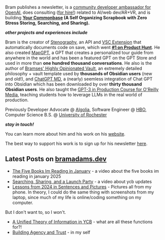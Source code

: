Bram publishes a newsletter, is a [community developer ambassador for OpenAI](https://platform.openai.com/ambassadors), does consulting ([for hire!](https://www.bramadams.dev/consulting/)) related to AI/web dev/AR+VR, and is building **[Your Commonbase](https://bramses.notion.site/Your-Commonbase-BETA-10b034182ddd8038b9ffe11cc2833713) (A Self Organizing Scrapbook with Zero Stress Storing, Searching, and Sharing).**

**_other projects and experiences include_**

Bram is the creator of [Stenography](https://stenography.dev), an API and [VSC Extension](https://marketplace.visualstudio.com/items?itemName=Stenography.stenography) that automatically documents code on save, which went **[#1 on Product Hunt](https://www.producthunt.com/products/stenography#stenography)**. He also created [MapGPT](https://chat.openai.com/g/g-Pw20OIj6o-mapgpt), a GPT that creates a personalized tour guide from anywhere in the world and has been a featured GPT on the GPT Store and used in more than **one hundred thousand conversations**. He also is the author of [Bramses' Highly Opinionated Vault](https://github.com/bramses/bramses-highly-opinionated-vault-2023), an extremely detailed philosophy + vault template used by **thousands of Obsidian users** (new and old!), and [ChatGPT MD](https://github.com/bramses/chatgpt-md), a (nearly) seemless integration of Chat GPT into Obsidian which has been downloaded by over **thirty thousand Obsidian users**. He also taught the [GPT-3 in Production Course for O'Reilly Media](https://www.oreilly.com/live-events/gpt-3-in-production/0636920065944/0636920071443/), teaching students how to leverage LLMs in the real world of production.

Previously Developer Advocate @ [Algolia](https://www.algolia.com/), Software Engineer @ [HBO](https://www.hbo.com/), Computer Science B.S. @ [University of Rochester](https://rochester.edu/)

**_stay in touch!_**

You can learn more about him and his work on his [website](https://www.bramadams.dev/about/). 

The best way to support his work is to sign up for his newsletter [here](https://www.bramadams.dev/#/portal/).


## Latest Posts on [bramadams.dev](https://www.bramadams.dev/)

<!--START_SECTION:feed-->
* [The Five Books Im Reading in January](https:&#x2F;&#x2F;www.bramadams.dev&#x2F;the-five-books-im-reading-in-january&#x2F;) - a video about the five books im reading in january 2025
* [Searching, Sharing, and a Launch Party](https:&#x2F;&#x2F;www.bramadams.dev&#x2F;searching-sharing-and-a-launch-party&#x2F;) - a video about ycb updates
* [Lessons from 2024 in Sentences and Pictures](https:&#x2F;&#x2F;www.bramadams.dev&#x2F;lessons-in-2024-in-sentences-and-pictures&#x2F;) - Pictures all from my phone. In theory, I could do the same thing with screenshots from my laptop, since much of my life is online&#x2F;coding something on my computer. 

But I don&#39;t want to, so I won&#39;t.
* [A Unified Theory of Information in YCB](https:&#x2F;&#x2F;www.bramadams.dev&#x2F;a-unified-theory-of-information-in-ycb&#x2F;) - what are all these functions for?!
* [Building Agency and Trust](https:&#x2F;&#x2F;www.bramadams.dev&#x2F;building-agency-and-trust&#x2F;) - in my self
<!--END_SECTION:feed-->
